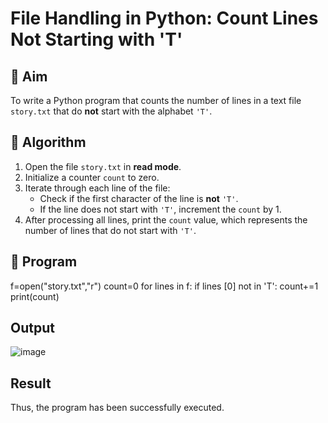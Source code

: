 # File Handling in Python: Count Lines Not Starting with 'T'

## 🎯 Aim
To write a Python program that counts the number of lines in a text file `story.txt` that do **not** start with the alphabet `'T'`.

## 🧠 Algorithm
1. Open the file `story.txt` in **read mode**.
2. Initialize a counter `count` to zero.
3. Iterate through each line of the file:
   - Check if the first character of the line is **not** `'T'`.
   - If the line does not start with `'T'`, increment the `count` by 1.
4. After processing all lines, print the `count` value, which represents the number of lines that do not start with `'T'`.

## 🧾 Program
f=open("story.txt","r") 
count=0
for lines in f:
if lines [0] not in 'T': 
count+=1
print(count)

## Output

![image](https://github.com/user-attachments/assets/24910a64-fe06-4c6d-b278-f89662c453be)

## Result
Thus, the program has been successfully executed.

